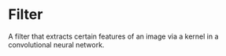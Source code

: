 # Filter
A filter that extracts certain features of an image via a kernel in a convolutional neural network.
